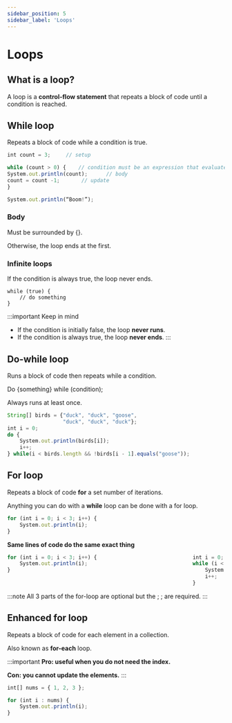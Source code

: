 ```yaml
---
sidebar_position: 5
sidebar_label: 'Loops'
---
```

# Loops
## What is a loop?

A loop is a **control-flow statement** that repeats a block of code until a condition is reached.

## While loop

Repeats a block of code while a condition is true.

```jsx title="Example"
int count = 3;     // setup

while (count > 0) {    // condition must be an expression that evaluates to a boolean
System.out.println(count);		// body
count = count -1;		// update
}

System.out.println(“Boom!”);
```

### Body
Must be surrounded by {}.

Otherwise, the loop ends at the first.

### Infinite loops

If the condition is always true, the loop never ends.

```
while (true) {
	// do something
}
```

:::important Keep in mind
- If the condition is initially false, the loop **never runs**.
- If the condition is always true, the loop **never ends**.
:::

## Do-while loop

Runs a block of code then repeats while a condition.

Do {something} while (condition);

Always runs at least once.

```jsx title="Example"
String[] birds = {"duck", "duck", "goose",
				  "duck", "duck", "duck"};
int i = 0;
do {
	System.out.println(birds[i]);
	i++;
} while(i < birds.length && !birds[i - 1].equals("goose"));
```

## For loop
Repeats a block of code **for** a set number of iterations.

Anything you can do with a **while** loop can be done with a for loop.

```jsx title="For loop notation"
for (int i = 0; i < 3; i++) {
	System.out.println(i);
}
```

**Same lines of code do the same exact thing**
```jsx title="For loop vs While loop"
for (int i = 0; i < 3; i++) {								int i = 0;
	System.out.println(i);									while (i < 3) {
}																System.out.println(i);
																i++;
															}
```

:::note
All 3 parts of the for-loop are optional but the ; ; are required.
:::

## Enhanced for loop
Repeats a block of code for each element in a collection.

Also known as **for-each** loop.

:::important
**Pro: useful when you do not need the index.**

**Con: you cannot update the elements.**
:::

```jsx title="Enhanced for notation"
int[] nums = { 1, 2, 3 };

for (int i : nums) {
	System.out.println(i);
}
```


